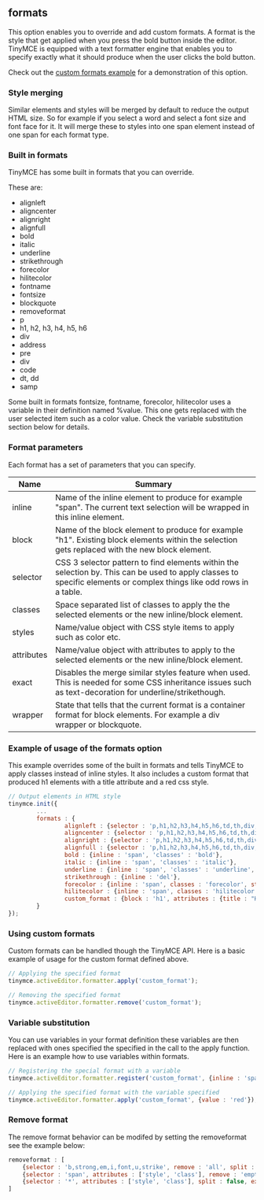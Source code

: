## formats

This option enables you to override and add custom formats. A format is the style that get applied when you press the bold button inside the editor. TinyMCE is equipped with a text formatter engine that enables you to specify exactly what it should produce when the user clicks the bold button.

Check out the [custom formats example](http://www.tinymce.com/tryit/custom_formats.php) for a demonstration of this option.

### Style merging

Similar elements and styles will be merged by default to reduce the output HTML size. So for example if you select a word and select a font size and font face for it. It will merge these to styles into one span element instead of one span for each format type.

### Built in formats

TinyMCE has some built in formats that you can override.

These are:

* alignleft
* aligncenter
* alignright
* alignfull
* bold
* italic
* underline
* strikethrough
* forecolor
* hilitecolor
* fontname
* fontsize
* blockquote
* removeformat
* p
* h1, h2, h3, h4, h5, h6
* div
* address
* pre
* div
* code
* dt, dd
* samp

Some built in formats fontsize, fontname, forecolor, hilitecolor uses a variable in their definition named %value. This one gets replaced with the user selected item such as a color value. Check the variable substitution section below for details.

### Format parameters

Each format has a set of parameters that you can specify.

| Name       | Summary          |
|------------|------------------|
| inline     | Name of the inline element to produce for example "span". The current text selection will be wrapped in this inline element.
| block      | Name of the block element to produce for example "h1". Existing block elements within the selection gets replaced with the new block element. |
| selector   | CSS 3 selector pattern to find elements within the selection by. This can be used to apply classes to specific elements or complex things like odd rows in a table. |
| classes    | Space separated list of classes to apply the the selected elements or the new inline/block element. |
| styles     | Name/value object with CSS style items to apply such as color etc. |
| attributes | Name/value object with attributes to apply to the selected elements or the new inline/block element. |
| exact      | Disables the merge similar styles feature when used. This is needed for some CSS inheritance issues such as text-decoration for underline/strikethough. |
| wrapper    | State that tells that the current format is a container format for block elements. For example a div wrapper or blockquote. |

### Example of usage of the formats option

This example overrides some of the built in formats and tells TinyMCE to apply classes instead of inline styles. It also includes a custom format that produced h1 elements with a title attribute and a red css style.

```js
// Output elements in HTML style
tinymce.init({
        ...
        formats : {
                alignleft : {selector : 'p,h1,h2,h3,h4,h5,h6,td,th,div,ul,ol,li,table,img', classes : 'left'},
                aligncenter : {selector : 'p,h1,h2,h3,h4,h5,h6,td,th,div,ul,ol,li,table,img', classes : 'center'},
                alignright : {selector : 'p,h1,h2,h3,h4,h5,h6,td,th,div,ul,ol,li,table,img', classes : 'right'},
                alignfull : {selector : 'p,h1,h2,h3,h4,h5,h6,td,th,div,ul,ol,li,table,img', classes : 'full'},
                bold : {inline : 'span', 'classes' : 'bold'},
                italic : {inline : 'span', 'classes' : 'italic'},
                underline : {inline : 'span', 'classes' : 'underline', exact : true},
                strikethrough : {inline : 'del'},
                forecolor : {inline : 'span', classes : 'forecolor', styles : {color : '%value'}},
                hilitecolor : {inline : 'span', classes : 'hilitecolor', styles : {backgroundColor : '%value'}},
                custom_format : {block : 'h1', attributes : {title : "Header"}, styles : {color : red}}
        }
});
```

### Using custom formats

Custom formats can be handled though the TinyMCE API. Here is a basic example of usage for the custom format defined above.

```js
// Applying the specified format
tinymce.activeEditor.formatter.apply('custom_format');

// Removing the specified format
tinymce.activeEditor.formatter.remove('custom_format');
```

### Variable substitution

You can use variables in your format definition these variables are then replaced with ones specified the specified in the call to the apply function. Here is an example how to use variables within formats.

```js
// Registering the special format with a variable
tinymce.activeEditor.formatter.register('custom_format', {inline : 'span', styles : {color : '%value'}});

// Applying the specified format with the variable specified
tinymce.activeEditor.formatter.apply('custom_format', {value : 'red'});
```

### Remove format

The remove format behavior can be modifed by setting the removeformat see the example below:

```js
removeformat : [
    {selector : 'b,strong,em,i,font,u,strike', remove : 'all', split : true, expand : false, block_expand : true, deep : true},
    {selector : 'span', attributes : ['style', 'class'], remove : 'empty', split : true, expand : false, deep : true},
    {selector : '*', attributes : ['style', 'class'], split : false, expand : false, deep : true}
]
```
